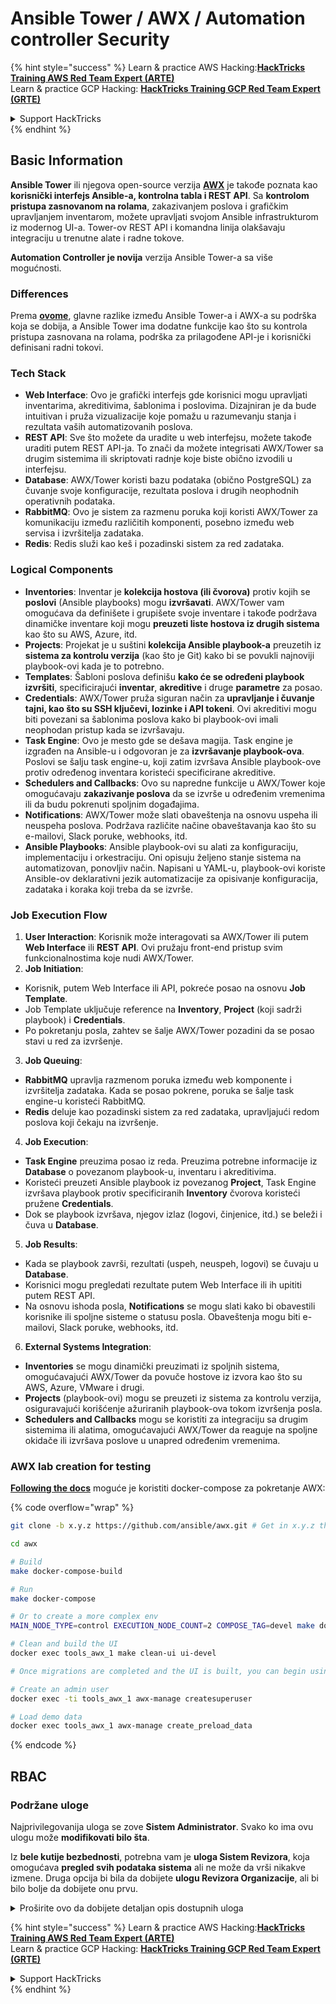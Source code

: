 # Ansible Tower / AWX / Automation controller Security

{% hint style="success" %}
Learn & practice AWS Hacking:<img src="../.gitbook/assets/image (1).png" alt="" data-size="line">[**HackTricks Training AWS Red Team Expert (ARTE)**](https://training.hacktricks.xyz/courses/arte)<img src="../.gitbook/assets/image (1).png" alt="" data-size="line">\
Learn & practice GCP Hacking: <img src="../.gitbook/assets/image (2).png" alt="" data-size="line">[**HackTricks Training GCP Red Team Expert (GRTE)**<img src="../.gitbook/assets/image (2).png" alt="" data-size="line">](https://training.hacktricks.xyz/courses/grte)

<details>

<summary>Support HackTricks</summary>

* Check the [**subscription plans**](https://github.com/sponsors/carlospolop)!
* **Join the** 💬 [**Discord group**](https://discord.gg/hRep4RUj7f) or the [**telegram group**](https://t.me/peass) or **follow** us on **Twitter** 🐦 [**@hacktricks\_live**](https://twitter.com/hacktricks\_live)**.**
* **Share hacking tricks by submitting PRs to the** [**HackTricks**](https://github.com/carlospolop/hacktricks) and [**HackTricks Cloud**](https://github.com/carlospolop/hacktricks-cloud) github repos.

</details>
{% endhint %}

## Basic Information

**Ansible Tower** ili njegova open-source verzija [**AWX**](https://github.com/ansible/awx) je takođe poznata kao **korisnički interfejs Ansible-a, kontrolna tabla i REST API**. Sa **kontrolom pristupa zasnovanom na rolama**, zakazivanjem poslova i grafičkim upravljanjem inventarom, možete upravljati svojom Ansible infrastrukturom iz modernog UI-a. Tower-ov REST API i komandna linija olakšavaju integraciju u trenutne alate i radne tokove.

**Automation Controller je novija** verzija Ansible Tower-a sa više mogućnosti.

### Differences

Prema [**ovome**](https://blog.devops.dev/ansible-tower-vs-awx-under-the-hood-65cfec78db00), glavne razlike između Ansible Tower-a i AWX-a su podrška koja se dobija, a Ansible Tower ima dodatne funkcije kao što su kontrola pristupa zasnovana na rolama, podrška za prilagođene API-je i korisnički definisani radni tokovi.

### Tech Stack

* **Web Interface**: Ovo je grafički interfejs gde korisnici mogu upravljati inventarima, akreditivima, šablonima i poslovima. Dizajniran je da bude intuitivan i pruža vizualizacije koje pomažu u razumevanju stanja i rezultata vaših automatizovanih poslova.
* **REST API**: Sve što možete da uradite u web interfejsu, možete takođe uraditi putem REST API-ja. To znači da možete integrisati AWX/Tower sa drugim sistemima ili skriptovati radnje koje biste obično izvodili u interfejsu.
* **Database**: AWX/Tower koristi bazu podataka (obično PostgreSQL) za čuvanje svoje konfiguracije, rezultata poslova i drugih neophodnih operativnih podataka.
* **RabbitMQ**: Ovo je sistem za razmenu poruka koji koristi AWX/Tower za komunikaciju između različitih komponenti, posebno između web servisa i izvršitelja zadataka.
* **Redis**: Redis služi kao keš i pozadinski sistem za red zadataka.

### Logical Components

* **Inventories**: Inventar je **kolekcija hostova (ili čvorova)** protiv kojih se **poslovi** (Ansible playbooks) mogu **izvršavati**. AWX/Tower vam omogućava da definišete i grupišete svoje inventare i takođe podržava dinamičke inventare koji mogu **preuzeti liste hostova iz drugih sistema** kao što su AWS, Azure, itd.
* **Projects**: Projekat je u suštini **kolekcija Ansible playbook-a** preuzetih iz **sistema za kontrolu verzija** (kao što je Git) kako bi se povukli najnoviji playbook-ovi kada je to potrebno.
* **Templates**: Šabloni poslova definišu **kako će se određeni playbook izvršiti**, specificirajući **inventar**, **akreditive** i druge **parametre** za posao.
* **Credentials**: AWX/Tower pruža siguran način za **upravljanje i čuvanje tajni, kao što su SSH ključevi, lozinke i API tokeni**. Ovi akreditivi mogu biti povezani sa šablonima poslova kako bi playbook-ovi imali neophodan pristup kada se izvršavaju.
* **Task Engine**: Ovo je mesto gde se dešava magija. Task engine je izgrađen na Ansible-u i odgovoran je za **izvršavanje playbook-ova**. Poslovi se šalju task engine-u, koji zatim izvršava Ansible playbook-ove protiv određenog inventara koristeći specificirane akreditive.
* **Schedulers and Callbacks**: Ovo su napredne funkcije u AWX/Tower koje omogućavaju **zakazivanje poslova** da se izvrše u određenim vremenima ili da budu pokrenuti spoljnim događajima.
* **Notifications**: AWX/Tower može slati obaveštenja na osnovu uspeha ili neuspeha poslova. Podržava različite načine obaveštavanja kao što su e-mailovi, Slack poruke, webhooks, itd.
* **Ansible Playbooks**: Ansible playbook-ovi su alati za konfiguraciju, implementaciju i orkestraciju. Oni opisuju željeno stanje sistema na automatizovan, ponovljiv način. Napisani u YAML-u, playbook-ovi koriste Ansible-ov deklarativni jezik automatizacije za opisivanje konfiguracija, zadataka i koraka koji treba da se izvrše.

### Job Execution Flow

1. **User Interaction**: Korisnik može interagovati sa AWX/Tower ili putem **Web Interface** ili **REST API**. Ovi pružaju front-end pristup svim funkcionalnostima koje nudi AWX/Tower.
2. **Job Initiation**:
* Korisnik, putem Web Interface ili API, pokreće posao na osnovu **Job Template**.
* Job Template uključuje reference na **Inventory**, **Project** (koji sadrži playbook) i **Credentials**.
* Po pokretanju posla, zahtev se šalje AWX/Tower pozadini da se posao stavi u red za izvršenje.
3. **Job Queuing**:
* **RabbitMQ** upravlja razmenom poruka između web komponente i izvršitelja zadataka. Kada se posao pokrene, poruka se šalje task engine-u koristeći RabbitMQ.
* **Redis** deluje kao pozadinski sistem za red zadataka, upravljajući redom poslova koji čekaju na izvršenje.
4. **Job Execution**:
* **Task Engine** preuzima posao iz reda. Preuzima potrebne informacije iz **Database** o povezanom playbook-u, inventaru i akreditivima.
* Koristeći preuzeti Ansible playbook iz povezanog **Project**, Task Engine izvršava playbook protiv specificiranih **Inventory** čvorova koristeći pružene **Credentials**.
* Dok se playbook izvršava, njegov izlaz (logovi, činjenice, itd.) se beleži i čuva u **Database**.
5. **Job Results**:
* Kada se playbook završi, rezultati (uspeh, neuspeh, logovi) se čuvaju u **Database**.
* Korisnici mogu pregledati rezultate putem Web Interface ili ih upititi putem REST API.
* Na osnovu ishoda posla, **Notifications** se mogu slati kako bi obavestili korisnike ili spoljne sisteme o statusu posla. Obaveštenja mogu biti e-mailovi, Slack poruke, webhooks, itd.
6. **External Systems Integration**:
* **Inventories** se mogu dinamički preuzimati iz spoljnih sistema, omogućavajući AWX/Tower da povuče hostove iz izvora kao što su AWS, Azure, VMware i drugi.
* **Projects** (playbook-ovi) mogu se preuzeti iz sistema za kontrolu verzija, osiguravajući korišćenje ažuriranih playbook-ova tokom izvršenja posla.
* **Schedulers and Callbacks** mogu se koristiti za integraciju sa drugim sistemima ili alatima, omogućavajući AWX/Tower da reaguje na spoljne okidače ili izvršava poslove u unapred određenim vremenima.

### AWX lab creation for testing

[**Following the docs**](https://github.com/ansible/awx/blob/devel/tools/docker-compose/README.md) moguće je koristiti docker-compose za pokretanje AWX:

{% code overflow="wrap" %}
```bash
git clone -b x.y.z https://github.com/ansible/awx.git # Get in x.y.z the latest release version

cd awx

# Build
make docker-compose-build

# Run
make docker-compose

# Or to create a more complex env
MAIN_NODE_TYPE=control EXECUTION_NODE_COUNT=2 COMPOSE_TAG=devel make docker-compose

# Clean and build the UI
docker exec tools_awx_1 make clean-ui ui-devel

# Once migrations are completed and the UI is built, you can begin using AWX. The UI can be reached in your browser at https://localhost:8043/#/home, and the API can be found at https://localhost:8043/api/v2.

# Create an admin user
docker exec -ti tools_awx_1 awx-manage createsuperuser

# Load demo data
docker exec tools_awx_1 awx-manage create_preload_data
```
{% endcode %}

## RBAC

### Podržane uloge

Najprivilegovanija uloga se zove **Sistem Administrator**. Svako ko ima ovu ulogu može **modifikovati bilo šta**.

Iz **bele kutije bezbednosti**, potrebna vam je **uloga Sistem Revizora**, koja omogućava **pregled svih podataka sistema** ali ne može da vrši nikakve izmene. Druga opcija bi bila da dobijete **ulogu Revizora Organizacije**, ali bi bilo bolje da dobijete onu prvu.

<details>

<summary>Proširite ovo da dobijete detaljan opis dostupnih uloga</summary>

1. **Sistem Administrator**:
* Ovo je superkorisnička uloga sa dozvolama za pristup i modifikaciju bilo kog resursa u sistemu.
* Mogu upravljati svim organizacijama, timovima, projektima, inventarima, šablonima poslova, itd.
2. **Sistem Revizor**:
* Korisnici sa ovom ulogom mogu da vide sve podatke sistema, ali ne mogu da vrše nikakve izmene.
* Ova uloga je dizajnirana za usklađenost i nadzor.
3. **Uloge Organizacije**:
* **Admin**: Potpuna kontrola nad resursima organizacije.
* **Revizor**: Pristup samo za pregled resursa organizacije.
* **Član**: Osnovno članstvo u organizaciji bez specifičnih dozvola.
* **Izvrši**: Može pokretati šablone poslova unutar organizacije.
* **Čitaj**: Može pregledati resurse organizacije.
4. **Uloge Projekta**:
* **Admin**: Može upravljati i modifikovati projekat.
* **Koristi**: Može koristiti projekat u šablonu posla.
* **Ažuriraj**: Može ažurirati projekat koristeći SCM (kontrola verzija).
5. **Uloge Inventara**:
* **Admin**: Može upravljati i modifikovati inventar.
* **Ad Hoc**: Može pokretati ad hoc komande na inventaru.
* **Ažuriraj**: Može ažurirati izvor inventara.
* **Koristi**: Može koristiti inventar u šablonu posla.
* **Čitaj**: Pristup samo za pregled.
6. **Uloge Šablona Posla**:
* **Admin**: Može upravljati i modifikovati šablon posla.
* **Izvrši**: Može pokrenuti posao.
* **Čitaj**: Pristup samo za pregled.
7. **Uloge Akreditiva**:
* **Admin**: Može upravljati i modifikovati akreditive.
* **Koristi**: Može koristiti akreditive u šablonima poslova ili drugim relevantnim resursima.
* **Čitaj**: Pristup samo za pregled.
8. **Uloge Tima**:
* **Član**: Deo tima, ali bez specifičnih dozvola.
* **Admin**: Može upravljati članovima tima i povezanim resursima.
9. **Uloge Radnog Tok**:
* **Admin**: Može upravljati i modifikovati radni tok.
* **Izvrši**: Može pokrenuti radni tok.
* **Čitaj**: Pristup samo za pregled.

</details>

{% hint style="success" %}
Learn & practice AWS Hacking:<img src="../.gitbook/assets/image (1).png" alt="" data-size="line">[**HackTricks Training AWS Red Team Expert (ARTE)**](https://training.hacktricks.xyz/courses/arte)<img src="../.gitbook/assets/image (1).png" alt="" data-size="line">\
Learn & practice GCP Hacking: <img src="../.gitbook/assets/image (2).png" alt="" data-size="line">[**HackTricks Training GCP Red Team Expert (GRTE)**<img src="../.gitbook/assets/image (2).png" alt="" data-size="line">](https://training.hacktricks.xyz/courses/grte)

<details>

<summary>Support HackTricks</summary>

* Check the [**subscription plans**](https://github.com/sponsors/carlospolop)!
* **Join the** 💬 [**Discord group**](https://discord.gg/hRep4RUj7f) or the [**telegram group**](https://t.me/peass) or **follow** us on **Twitter** 🐦 [**@hacktricks\_live**](https://twitter.com/hacktricks\_live)**.**
* **Share hacking tricks by submitting PRs to the** [**HackTricks**](https://github.com/carlospolop/hacktricks) and [**HackTricks Cloud**](https://github.com/carlospolop/hacktricks-cloud) github repos.

</details>
{% endhint %}
